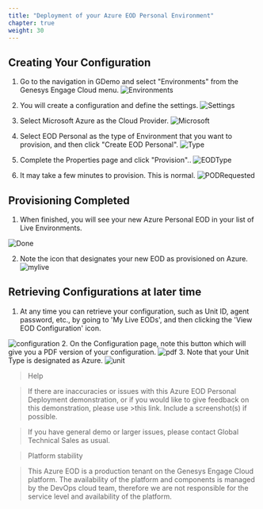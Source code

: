 ```yaml
---
title: "Deployment of your Azure EOD Personal Environment"
chapter: true
weight: 30
---
```



## Creating Your Configuration
 1. Go to the navigation in GDemo and select "Environments" from the Genesys Engage Cloud menu.
![Environments](/images/file_1604107212047_gecEnvironments.jpg)

 2. You will create a configuration and define the settings.
![Settings](/images/file_1604373858266_gecEODPersonalNew.jpg)


 4. Select Microsoft Azure as the Cloud Provider.
![Microsoft](/images/file_1622738616041_chooseAzureProvider.png)

 4. Select EOD Personal as the type of Environment that you want to provision, and then click "Create EOD Personal".
![Type](/images/file_1604372953844_gecEODPersonalType.jpg) 
 5. Complete the Properties page and click "Provision"..
![EODType](/images/file_1604374043471_gecEODPersonalType.jpg) 

 6. It may take a few minutes to provision. This is normal.
![PODRequested](/images/file_1604348078978_gecPOCRequested.jpg) 


## Provisioning Completed
 1. When finished, you will see your new Azure Personal EOD in your list of Live Environments.

![Done](/images/file_1604348160805_gecPOCSuccessful.jpg)


 2. Note the icon that designates your new EOD as provisioned on Azure.
 ![mylive](/images/file_1622738956387_myLiveAzure.png)

## Retrieving Configurations at later time
 1. At any time you can retrieve your configuration, such as Unit ID, agent password, etc., by going to 'My Live EODs', and then clicking the 'View EOD Configuration' icon.

![configuration](/images/file_1622739207774_viewNewEODConfig.png)
 2. On the Configuration page, note this button which will give you a PDF version of your configuration.
![pdf](/images/file_1604109897379_gecEODWorkshopPDF.jpg)
 3. Note that your Unit Type is designated as Azure.
![unit](/images/file_1622739397819_azureUnitType.png)
>Help

>If there are inaccuracies or issues with this Azure EOD Personal Deployment demonstration, or if you would like to give feedback on this demonstration, please use >this link. Include a screenshot(s) if possible.

>If you have general demo or larger issues,
>please contact Global Technical Sales as usual.

>Platform stability

>This Azure EOD is a production tenant on the Genesys Engage Cloud platform.  The availability of the platform and components is managed by the DevOps cloud team, therefore  we are not responsible for the service level and availability of the platform.

